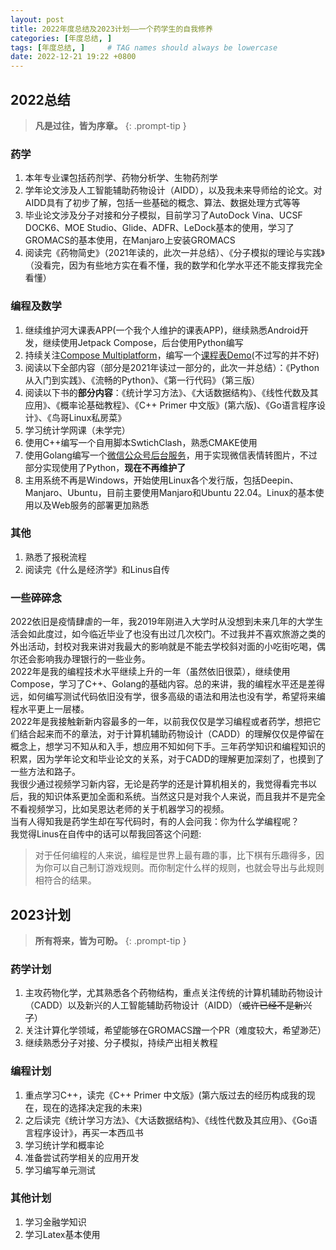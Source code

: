 ```yaml
---
layout: post
title: 2022年度总结及2023计划——一个药学生的自我修养
categories: [年度总结, ]
tags: [年度总结, ]     # TAG names should always be lowercase
date: 2022-12-21 19:22 +0800
---
```


## 2022总结

> **凡是过往，皆为序章。**
{: .prompt-tip }

### 药学

1. 本年专业课包括药剂学、药物分析学、生物药剂学
2. 学年论文涉及人工智能辅助药物设计（AIDD），以及我未来导师给的论文。对AIDD具有了初步了解，包括一些基础的概念、算法、数据处理方式等等
3. 毕业论文涉及分子对接和分子模拟，目前学习了AutoDock Vina、UCSF DOCK6、MOE Studio、Glide、ADFR、LeDock基本的使用，学习了GROMACS的基本使用，在Manjaro上安装GROMACS
4. 阅读完《药物简史》（2021年读的，此次一并总结）、《分子模拟的理论与实践》（没看完，因为有些地方实在看不懂，我的数学和化学水平还不能支撑我完全看懂）

### 编程及数学

1. 继续维护河大课表APP(一个我个人维护的课表APP)，继续熟悉Android开发，继续使用Jetpack Compose，后台使用Python编写
2. 持续关注[Compose Multiplatform](https://www.jetbrains.com/lp/compose-mpp/)，编写一个[课程表Demo](https://github.com/sasaju/ScheduleForDesktop)(不过写的并不好)
3. 阅读以下全部内容（部分是2021年读过一部分的，此次一并总结）：《Python从入门到实践》、《流畅的Python》、《第一行代码》（第三版）
4. 阅读以下书的**部分内容**：《统计学习方法》、《大话数据结构》、《线性代数及其应用》、《概率论基础教程》、《C++ Primer 中文版》(第六版)、《Go语言程序设计》、《鸟哥Linux私房菜》
5. 学习统计学网课（未学完）
6. 使用C++编写一个自用脚本SwtichClash，熟悉CMAKE使用
7. 使用Golang编写一个[微信公众号后台服务](https://github.com/sasaju/wxEmojiToPic)，用于实现微信表情转图片，不过部分实现使用了Python，**现在不再维护了**
8. 主用系统不再是Windows，开始使用Linux各个发行版，包括Deepin、Manjaro、Ubuntu，目前主要使用Manjaro和Ubuntu 22.04。Linux的基本使用以及Web服务的部署更加熟悉

### 其他

1. 熟悉了报税流程
2. 阅读完《什么是经济学》和Linus自传

### 一些碎碎念

2022依旧是疫情肆虐的一年，我2019年刚进入大学时从没想到未来几年的大学生活会如此度过，如今临近毕业了也没有出过几次校门。不过我并不喜欢旅游之类的外出活动，封校对我来讲对我最大的影响就是不能去学校斜对面的小吃街吃喝，偶尔还会影响我办理银行的一些业务。\
2022年是我的编程技术水平继续上升的一年（虽然依旧很菜），继续使用Compose，学习了C++、Golang的基础内容。总的来讲，我的编程水平还是差得远，如何编写测试代码依旧没有学，很多高级的语法和用法也没有学，希望将来编程水平更上一层楼。\
2022年是我接触新新内容最多的一年，以前我仅仅是学习编程或者药学，想把它们结合起来而不的章法，对于计算机辅助药物设计（CADD）的理解仅仅是停留在概念上，想学习不知从和入手，想应用不知如何下手。三年药学知识和编程知识的积累，因为学年论文和毕业论文的关系，对于CADD的理解更加深刻了，也摸到了一些方法和路子。\
我很少通过视频学习新内容，无论是药学的还是计算机相关的，我觉得看完书以后，我的知识体系更加全面和系统。当然这只是对我个人来说，而且我并不是完全不看视频学习，比如吴恩达老师的关于机器学习的视频。\
当有人得知我是药学生却在写代码时，有的人会问我：你为什么学编程呢？\
我觉得Linus在自传中的话可以帮我回答这个问题:
> 对于任何编程的人来说，编程是世界上最有趣的事，比下棋有乐趣得多，因为你可以自己制订游戏规则。而你制定什么样的规则，也就会导出与此规则相符合的结果。

## 2023计划

> **所有将来，皆为可盼。**
{: .prompt-tip }

### 药学计划

1. 主攻药物化学，尤其熟悉各个药物结构，重点关注传统的计算机辅助药物设计（CADD）以及新兴的人工智能辅助药物设计（AIDD）（~~或许已经不是新兴了~~）
2. 关注计算化学领域，希望能够在GROMACS蹭一个PR（难度较大，希望渺茫）
3. 继续熟悉分子对接、分子模拟，持续产出相关教程

### 编程计划

1. 重点学习C++，读完《C++ Primer 中文版》(第六版过去的经历构成我的现在，现在的选择决定我的未来)
2. 之后读完《统计学习方法》、《大话数据结构》、《线性代数及其应用》、《Go语言程序设计》，再买一本西瓜书
3. 学习统计学和概率论
4. 准备尝试药学相关的应用开发
5. 学习编写单元测试

### 其他计划

1. 学习金融学知识
2. 学习Latex基本使用

